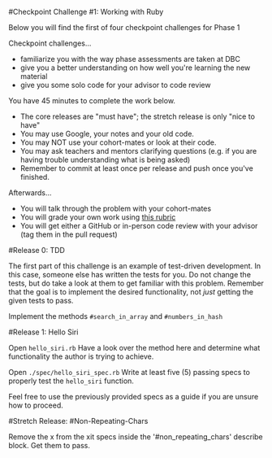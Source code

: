 #Checkpoint Challenge #1: Working with Ruby

Below you will find the first of four checkpoint challenges for Phase 1

Checkpoint challenges...
* familiarize you with the way phase assessments are taken at DBC
* give you a better understanding on how well you're learning the new material
* give you some solo code for your advisor to code review

You have 45 minutes to complete the work below.
* The core releases are "must have"; the stretch release is only "nice to have"
* You may use Google, your notes and your old code.
* You may NOT use your cohort-mates or look at their code.
* You may ask teachers and mentors clarifying questions (e.g. if you are having trouble understanding what is being asked)
* Remember to commit at least once per release and push once you've finished.

Afterwards...
* You will talk through the problem with your cohort-mates
* You will grade your own work using [this rubric](./rubric.md)
* You will get either a GitHub or in-person code review with your advisor (tag them in the pull request)

#Release 0: TDD

The first part of this challenge is an example of test-driven development.  In this case, someone
else has written the tests for you.  Do not change the tests, but do take a look
at them to get familiar with this problem.  Remember that the goal is to
implement the desired functionality, not *just* getting the given tests to pass.

Implement the methods ```#search_in_array``` and ```#numbers_in_hash```

#Release 1: Hello Siri

Open ```hello_siri.rb``` Have a look over the method here and determine what functionality the author is trying to achieve.

Open ```./spec/hello_siri_spec.rb``` Write at least five (5) passing specs to properly test the ```hello_siri``` function.

Feel free to use the previously provided specs as a guide if you are unsure how to proceed.

#Stretch Release: #Non-Repeating-Chars

Remove the x from the xit specs inside the '#non_repeating_chars' describe block.  Get them to pass.

